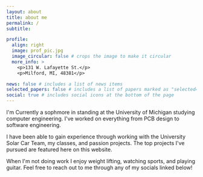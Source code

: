 ```yaml
---
layout: about
title: about me
permalink: /
subtitle: 

profile:
  align: right
  image: prof_pic.jpg
  image_circular: false # crops the image to make it circular
  more_info: >
    <p>131 W. Lafayette St.</p>
    <p>Milford, MI, 48381</p>

news: false # includes a list of news items
selected_papers: false # includes a list of papers marked as "selected={true}"
social: true # includes social icons at the bottom of the page
---
```


I'm Currently a sophmore in standing at the University of Michigan studying computer engineering. I've worked on everything from PCB design to software engineering. 

I have been able to gain experience through working with the University Solar Car Team, my classes, and passion projects. The top projects I've pursued are featured here on this website.

When I'm not doing work I enjoy weight lifting, watching sports, and playing guitar. Feel free to reach out to me through any of my socials linked below!

